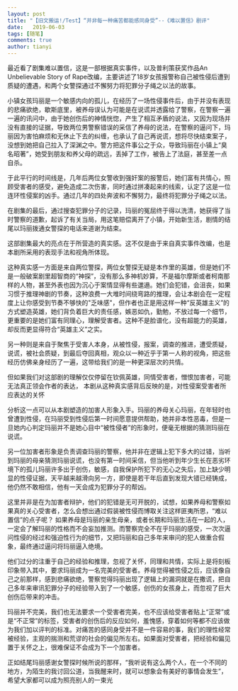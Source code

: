 ```yaml
---
layout: post
title: "【旧文搬运!/Test】“并非每一种痛苦都能感同身受”--《难以置信》剧评"
date:   2019-06-03
tags: [随笔]
comments: true
author: tianyi
---
```


最近看了剧集难以置信，这是一部根据真实事件，以及普利策获奖作品An Unbelievable Story of Rape改编，主要讲述了18岁女孩报警称自己被性侵后遭到质疑的遭遇，和两个女警探通过不懈努力将犯罪分子绳之以法的故事。
 
小镇女孩玛丽是一个敏感内向的孤儿，在经历了一场性侵事件后，由于并没有表现的悲痛欲绝，歇斯底里，被养母误认为可能是在说谎并透露给了警察，在警察一遍一遍的讯问中，由于她创伤后的神情恍惚，产生了相互矛盾的说法，又因为现场并没有直接的证据，导致两位男警察错误的采信了养母的说法，在警察的逼问下，玛丽因为害怕麻烦和无休止下去的纠缠，也承认了自己再说谎，想将尽快结束案子，没想到她把自己拉入了深渊之中。警方把这件事公之于众，导致玛丽在小镇上“臭名昭著”，她受到朋友和养父母的疏远，丢掉了工作，被告上了法庭，甚至差一点自杀。

于此平行的时间线是，几年后两位女警收到强奸案的报警后，她们富有共情心，照顾受害者的感受，避免造成二次伤害，同时通过拼凑起来的线索，认定了这是一位连环性侵案的凶手。通过几年的四处奔波和不懈努力，最终将犯罪分子绳之以法。

 在剧集的最后，通过搜查犯罪分子的记录，玛丽的冤屈终于得以洗清，她获得了当时警察的道歉，起诉了有关当局，用这笔赔偿离开了小镇，开始新生活，剧情的结尾以玛丽拨通女警探的电话来道谢为结束。 

 这部剧集最大的亮点在于所营造的真实感。这不仅是由于来自真实事件改编，也是本剧所采用的表现手法和视角所体现。

这种真实感一方面是来自两位警探，两位女警探无疑是本作里的英雄，但是她们不是一般破案剧里超智商的“神探”，没有那么多神机妙算，不是福尔摩斯或者柯南那样的人物，甚至外表也因为沉心于案情显得有些邋遢。她们会犯错，会沮丧，如果习惯于推理神剧的节奏，这种浪费一大堆时间绕弯路的推理，会让本剧会在一定程度上让你感受到节奏不够快的"乏味感"，但作者也正是用这样一种“反英雄主义”的方式塑造英雄，她们背负着巨大的责任感，嫉恶如仇，勤勉，不放过每一个细节，更重要的是她们富有同理心，理解受害者。这种不是脸谱化，没有超能力的英雄，却反而更显得符合“英雄主义”之实。

另一种则是来自于聚焦于受害人本身，从被性侵，报案，调查的推进，遭受质疑，说谎，被社会质疑，到最后夺回真相，观众以一种近乎于第一人称的视角，把这些经历仿佛亲身经历了一遍，这带给我们的是一种更深层次的共情。

但如果我们对这部剧的理解仅仅停留在钦佩英雄，同情受害者，憎恨加害者，可能无法真正领会作者的表达， 本剧从这种真实感背后反映的是，对性侵案受害者所应表达的关怀

分析这一点可以从本剧塑造的加害人形象入手。玛丽的养母关心玛丽，在年轻时也曾遭到性侵，在玛丽受到性侵后第一时间愿意提供帮助，她并非本性恶毒，但是一旦她内心判定玛丽并不是她心目中“被性侵者”的形象时，便毫无根据的猜测玛丽在说谎。

另一位加害者形象是负责调查玛丽的警察，他并非在逻辑上犯下多大的过错，当听到玛丽的母亲猜测玛丽说谎，也没有第一时间采信，但当他听到年少生长在恶劣环境下的孤儿玛丽许多出于创伤，敏感，自我保护所犯下的无心之失后，加上缺少明显的性侵证据，天平越来越滑向另一方，即使是若干年后直到发现大错已经铸成，他仍然不敢相信，他有一天会成为犯罪分子的帮凶。

这里并非是在为加害者辩护，他们的犯错是无可开脱的，试想，如果养母和警察如果真的关心受害者，怎么会想出通过假装被性侵而博取关注这样匪夷所思，“难以置信”的点子呢？ 如果养母是玛丽的亲生母亲，或者长期和玛丽生活在一起的人，一定会了解玛丽的性格而不会妄加推测。而警察完全不在乎玛丽的感受，一次次逼问性侵的经过和强迫性行为的细节，又把玛丽和自己多年来审问的犯人做重合假象，最终通过逼问将玛丽逼入绝境。

他们过分的注重于自己的经验和推理，忽视了关怀，同理和共情，实际上是将刻板印象带入其中，要求玛丽成为一名完美的受害者。养母觉得被性侵之后，应该像自己之前那样，感到悲痛欲绝，警察觉得玛丽出现了逻辑上的漏洞就是在撒谎，把自己多年来审讯犯罪分子的经验带入到了一个敏感，创伤的女孩身上，而忽视了巨大创伤后带来的冲击。

玛丽并不完美，我们也无法要求一个受害者完美，也不应该给受害者贴上“正常”或是“不正常”的标签，受害者的创伤后的反应如何，羞愧感，穿着如何等都不应该做为我们加以评判的标准。对痛苦的感同身受并不是一件容易的事，我们的理性经常被经验，主观的揣测和荒谬的社会的偏见所左右。如果面对受害者，把经验和偏见置于关怀之上，很难保证不会成为下一个加害者。

正如结尾玛丽感谢女警探时候所说的那样，“我听说有这么两个人，在一个不同的地方，为陌生的我讨回公道，当我醒来时，就可以想象会有美好的事情会发生”，希望大家都可以成为照亮别人的一束光

